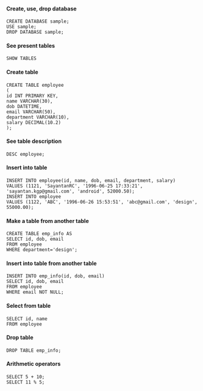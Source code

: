 #### Create, use, drop database
```
CREATE DATABASE sample;  
USE sample;  
DROP DATABASE sample;  
```
#### See present tables
```
SHOW TABLES
```
#### Create table
```
CREATE TABLE employee  
(  
id INT PRIMARY KEY,  
name VARCHAR(30),  
dob DATETIME,  
email VARCHAR(50),  
department VARCHAR(10),  
salary DECIMAL(10.2)  
);  
```
#### See table description
```
DESC employee;
```
#### Insert into table
```
INSERT INTO employee(id, name, dob, email, department, salary)  
VALUES (1121, 'SayantanRC', '1996-06-25 17:33:21', 'sayantan.kgp@gmail.com', 'android', 52000.50);  
INSERT INTO employee  
VALUES (1122, 'ABC', '1996-06-26 15:53:51', 'abc@gmail.com', 'design', 55000.00);  
```
#### Make a table from another table
```
CREATE TABLE emp_info AS  
SELECT id, dob, email  
FROM employee  
WHERE department='design';  
```
#### Insert into table from another table
```
INSERT INTO emp_info(id, dob, email)  
SELECT id, dob, email  
FROM employee  
WHERE email NOT NULL;
```
#### Select from table
```
SELECT id, name  
FROM employee  
```
#### Drop table
```
DROP TABLE emp_info;
```
#### Arithmetic operators
```
SELECT 5 + 10;  
SELECT 11 % 5;  
```
